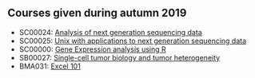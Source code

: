 ## Courses given during autumn 2019

  * SC00024: [Analysis of next generation sequencing data](https://github.com/bcfgothenburg/HT19/wiki/Analysis-of-next-generation-sequencing-data)
  * SC00025: [Unix with applications to next generation sequencing data ](https://github.com/bcfgothenburg/HT19/wiki/Unix-with-applications-to-next-generation-sequencing-data)
  * SC00000: [Gene Expression analysis using R](https://github.com/bcfgothenburg/HT19/wiki/Gene-expression-using-R)
  * SB00027: [Single-cell tumor biology and tumor heterogeneity](https://github.com/bcfgothenburg/HT19/wiki/scRNAseq)
  * BMA031: [Excel 101](https://github.com/bcfgothenburg/HT19/wiki/Excel-101-2019) 
